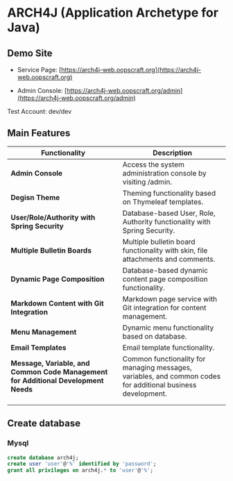 # ARCH4J (Application Archetype for Java) 

## Demo Site

* Service Page: [https://arch4j-web.oopscraft.org](https://arch4j-web.oopscraft.org)

* Admin Console: [https://arch4j-web.oopscraft.org/admin](https://arch4j-web.oopscraft.org/admin)
  
Test Account: dev/dev

## Main Features

| Functionality                                                                      | Description |
|------------------------------------------------------------------------------------|----------|
| **Admin Console**                                                                  | Access the system administration console by visiting /admin. |
| **Degisn Theme**                                                                   | Theming functionality based on Thymeleaf templates.         |
| **User/Role/Authority with Spring Security**                                       | Database-based User, Role, Authority functionality with Spring Security.         |
| **Multiple Bulletin Boards**                                                       | Multiple bulletin board functionality with skin, file attachments and comments.         |
| **Dynamic Page Composition**                                                       | Database-based dynamic content page composition functionality.         |
| **Markdown Content with Git Integration**                                          | Markdown page service with Git integration for content management.         |
| **Menu Management**                                                                | Dynamic menu functionality based on database.         |
| **Email Templates**                                                                | Email template functionality.        |
| **Message, Variable, and Common Code Management for Additional Development Needs** | Common functionality for managing messages, variables, and common codes for additional business development.         |
|                                                                                    |          |
|                                                                                    |          |





## Create database

### Mysql
```sql
create database arch4j;
create user 'user'@'%' identified by 'password';
grant all privileges on arch4j.* to 'user'@'%';
```


